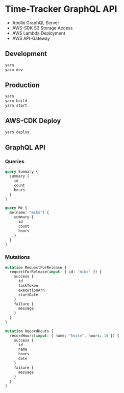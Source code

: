 # Time-Tracker GraphQL API

* Apollo GraphQL Server
* AWS-SDK S3 Storage Access
* AWS Lambda Deployment
* AWS API-Gateway

## Development

```bash
yarn
yarn dev
```

## Production

```bash
yarn
yarn build
yarn start
```

## AWS-CDK Deploy

```bash
yarn deploy
```

## GraphQL API

### Queries

```graphql
query Summary {
  summary {
    id
    count
    hours
  }
}

query Me {
  me(name: "mike") {
    summary {
      id
      count
      hours
    }
  }
}
```

### Mutations

```graphql
mutation RequestForRelease {
  requestForRelease(input: { id: "mike" }) {
    success {
      id
      taskToken
      executionArn
      startDate
    }
    failure {
      message
    }
  }
}

mutation RecordHours {
  recordHours(input: { name: "heike", hours: 10 }) {
    success {
      id
      name
      hours
      date
    }
    failure {
      message
    }
  }
}
```